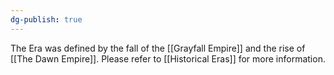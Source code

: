```yaml
---
dg-publish: true
---
```

The Era was defined by the fall of the [[Grayfall Empire]] and the rise of [[The Dawn Empire]]. Please refer to [[Historical Eras]] for more information. 